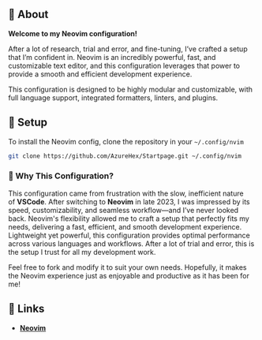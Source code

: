 ## 🌿 About

**Welcome to my Neovim configuration!**

After a lot of research, trial and error, and fine-tuning, I’ve crafted a setup that I’m confident in. Neovim is an incredibly powerful, fast, and customizable text editor, and this configuration leverages that power to provide a smooth and efficient development experience.

This configuration is designed to be highly modular and customizable, with full language support, integrated formatters, linters, and plugins.


## 🔧 Setup

To install the Neovim config, clone the repository in your `~/.config/nvim`

```sh
git clone https://github.com/AzureHex/Startpage.git ~/.config/nvim
```


### 🚀 Why This Configuration?

This configuration came from frustration with the slow, inefficient nature of **VSCode**. After switching to **Neovim** in late 2023, I was impressed by its speed, customizability, and seamless workflow—and I’ve never looked back. Neovim's flexibility allowed me to craft a setup that perfectly fits my needs, delivering a fast, efficient, and smooth development experience. Lightweight yet powerful, this configuration provides optimal performance across various languages and workflows. After a lot of trial and error, this is the setup I trust for all my development work.

Feel free to fork and modify it to suit your own needs. Hopefully, it makes the Neovim experience just as enjoyable and productive as it has been for me!


## 🔗 Links

- **[Neovim](https://neovim.io/)**

